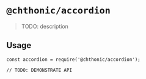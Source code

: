 # `@chthonic/accordion`

> TODO: description

## Usage

```
const accordion = require('@chthonic/accordion');

// TODO: DEMONSTRATE API
```
